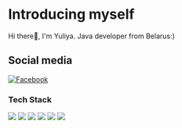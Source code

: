 # Introducing myself
Hi there👋, I'm Yuliya. Java developer from Belarus:)

## Social media
[![Facebook](https://img.shields.io/badge/Facebook-%231877F2.svg?logo=Facebook&logoColor=white)](https://www.facebook.com/profile.php?id=100014076465735)

### Tech Stack

<img src="https://img.shields.io/badge/Java-plum?style=for-the-badge&logo=Java&logoColor=ЦВЕТ ЛОГОТИПА"/> <img src="https://img.shields.io/badge/Spring-sandybrown?style=for-the-badge&logo=Spring&logoColor=black"/> <img src="https://img.shields.io/badge/Spring Boot-goldenrod?style=for-the-badge&logo=Spring Boot&logoColor=black"/> <img src="https://img.shields.io/badge/Spring Security-peru?style=for-the-badge&logo=Spring Security&logoColor=black"/> <img src="https://img.shields.io/badge/Hibernate-chocolate?style=for-the-badge&logo=Hibernate&logoColor=black"/> <img src="https://img.shields.io/badge/SQL-brown?style=for-the-badge&logo=SQL=black"/> 





 






